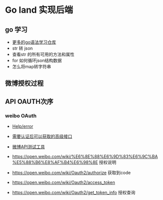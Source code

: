 # Go land 实现后端


## go 学习

- [更多的go语法学习仓库](https://github.com/veaba/learn-go)
- str 转 json
- 查看str 的所有可用的方法和属性
- for 如何循环json结构数据
- 怎么将map转字符串


## 微博授权过程


## API OAUTH次序


### weibo OAuth
- [Help/error](https://open.weibo.com/wiki/Help/error)
- [需要认证后可以获取的高级接口](https://open.weibo.com/webmaster/privilege/apply?siteid=3809953925)
- [微博API测试工具](https://open.weibo.com/tools/console?uri=statuses/update&httpmethod=POST&key1=status&value1=%E5%BE%AE%E5%8D%9A%E6%9D%A5%E8%87%AAAPI%E6%B5%8B%E8%AF%95%E5%B7%A5%E5%85%B7)

- https://open.weibo.com/wiki/%E6%8E%88%E6%9D%83%E6%9C%BA%E5%88%B6%E8%AF%B4%E6%98%8E  授权说明
- https://open.weibo.com/wiki/Oauth2/authorize 获取到code
- https://open.weibo.com/wiki/Oauth2/access_token
- https://open.weibo.com/wiki/Oauth2/get_token_info 授权查询
